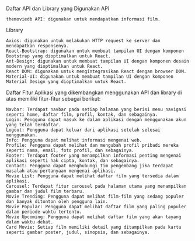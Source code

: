 Daftar API dan Library yang Digunakan
API

    themoviedb API: digunakan untuk mendapatkan informasi film.

Library

    Axios: digunakan untuk melakukan HTTP request ke server dan mendapatkan responsenya.
    React-Bootstrap: digunakan untuk membuat tampilan UI dengan komponen Bootstrap yang dioptimalkan untuk React.
    Ant-Design: digunakan untuk membuat tampilan UI dengan komponen desain modern yang dioptimalkan untuk React.
    React DOM: digunakan untuk mengintegrasikan React dengan browser DOM.
    Material-UI: digunakan untuk membuat tampilan UI dengan komponen Material Design yang dioptimalkan untuk React.

Daftar Fitur
Aplikasi yang dikembangkan menggunakan API dan library di atas memiliki fitur-fitur sebagai berikut:

    Navbar: Terdapat navbar pada setiap halaman yang berisi menu navigasi seperti home, daftar film, profil, kontak, dan sebagainya.
    Login: Pengguna dapat masuk ke dalam aplikasi dengan menggunakan akun yang telah terdaftar.
    Logout: Pengguna dapat keluar dari aplikasi setelah selesai menggunakan.
    Info: Pengguna dapat melihat informasi mengenai web.
    Profile: Pengguna dapat melihat dan mengubah profil pribadi mereka seperti nama, email, foto profil, dan sebagainya.
    Footer: Terdapat footer yang menampilkan informasi penting mengenai aplikasi seperti hak cipta, kontak, dan sebagainya.
    Contact: Pengguna dapat menghubungi tim pengembang jika terdapat masalah atau pertanyaan mengenai aplikasi.
    Movie List: Pengguna dapat melihat daftar film yang tersedia dalam aplikasi.
    Carousel: Terdapat fitur carousel pada halaman utama yang menampilkan gambar dan judul film terbaru.
    Movie Trending: Pengguna dapat melihat film-film yang sedang populer dan banyak ditonton oleh pengguna lain.
    Movie Popular: Pengguna dapat melihat daftar film yang paling populer dalam periode waktu tertentu.
    Movie Upcoming: Pengguna dapat melihat daftar film yang akan tayang dalam waktu dekat.
    Card Movie: Setiap film memiliki detail yang ditampilkan pada kartu seperti gambar poster, judul, sinopsis, dan sebagainya.